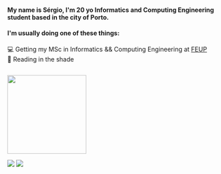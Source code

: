 
<!--
**miguelazevedolopes/miguelazevedolopes** is a ✨ _special_ ✨ repository because its `README.md` (this file) appears on your GitHub profile.

Here are some ideas to get you started:

- 🔭 I’m currently working on ...
- 🌱 I’m currently learning ...
- 👯 I’m looking to collaborate on ...
- 🤔 I’m looking for help with ...
- 💬 Ask me about ...
- 📫 How to reach me: ...
- 😄 Pronouns: ...
- ⚡ Fun fact: ...
-->
#### My name is Sérgio, I'm 20 yo Informatics and Computing Engineering student based in the city of Porto.

#### I'm usually doing one of these things:

💻  Getting my MSc in Informatics && Computing Engineering at [FEUP](https://sigarra.up.pt/feup/pt/cur_geral.cur_view?pv_ano_lectivo=2021&pv_curso_id=22841)   
🌱  Reading in the shade

<img style="padding-top: 1em;" height="180em" src="https://github-readme-stats.vercel.app/api?username=SergioEstevao11&show_icons=true&hide_border=true&&count_private=true&include_all_commits=true&theme=dark" />

<a target="_blank" href="https://www.linkedin.com/in/s%C3%A9rgio-est%C3%AAv%C3%A3o-2067b41b8/"><img src="https://img.shields.io/badge/-LinkedIn-0077B5?style=for-the-badge&logo=Linkedin&logoColor=white"></img></a>
<a target="_blank" href="mailto:smestevao11@gmail.com"><img src="https://img.shields.io/badge/-Gmail-D14836?style=for-the-badge&logo=Gmail&logoColor=white"></img></a>


<!--
#### Currently working on:

👯 My online [resume](https://miguelazevedolopes.github.io/) using Three.js 


-->
